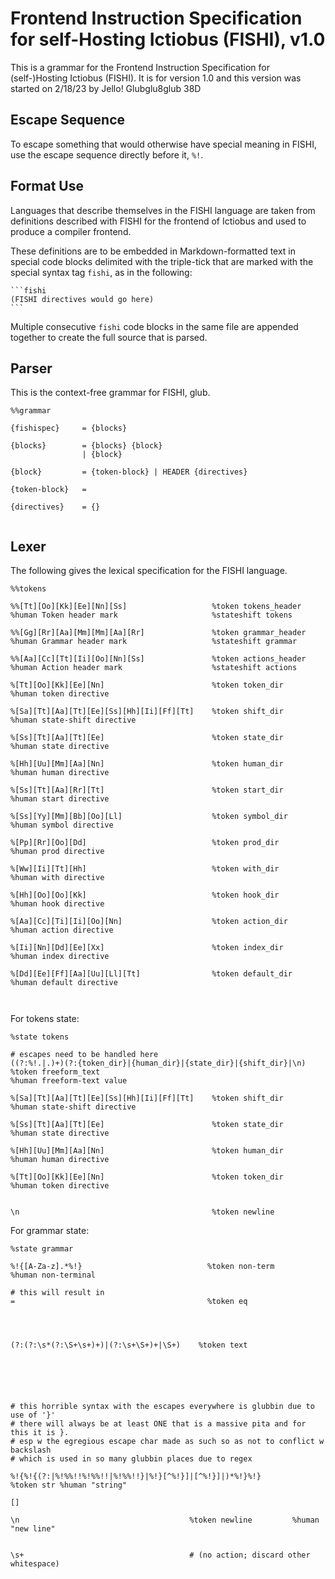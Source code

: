 # Frontend Instruction Specification for self-Hosting Ictiobus (FISHI), v1.0
This is a grammar for the Frontend Instruction Specification for
(self-)Hosting Ictiobus (FISHI). It is for version 1.0 and this version was
started on 2/18/23 by Jello! Glubglu8glub 38D

## Escape Sequence
To escape something that would otherwise have special meaning in FISHI, use the
escape sequence directly before it, `%!`.

## Format Use
Languages that describe themselves in the FISHI language are taken from
definitions described with FISHI for the frontend of Ictiobus and used to
produce a compiler frontend.

These definitions are to be embedded in Markdown-formatted text in special code
blocks delimited with the triple-tick that are marked with the special syntax
tag `fishi`, as in the following:

    ```fishi
    (FISHI directives would go here)
    ```

Multiple consecutive `fishi` code blocks in the same file are appended together
to create the full source that is parsed.

## Parser
This is the context-free grammar for FISHI, glub.

```fishi
%%grammar

{fishispec}     = {blocks}

{blocks}        = {blocks} {block}
                | {block}

{block}         = {token-block} | HEADER {directives}

{token-block}   = 

{directives}    = {}


```


## Lexer
The following gives the lexical specification for the FISHI language.

```fishi
%%tokens

%%[Tt][Oo][Kk][Ee][Nn][Ss]                   %token tokens_header
%human Token header mark                     %stateshift tokens

%%[Gg][Rr][Aa][Mm][Mm][Aa][Rr]               %token grammar_header
%human Grammar header mark                   %stateshift grammar

%%[Aa][Cc][Tt][Ii][Oo][Nn][Ss]               %token actions_header
%human Action header mark                    %stateshift actions

%[Tt][Oo][Kk][Ee][Nn]                        %token token_dir
%human token directive

%[Sa][Tt][Aa][Tt][Ee][Ss][Hh][Ii][Ff][Tt]    %token shift_dir
%human state-shift directive

%[Ss][Tt][Aa][Tt][Ee]                        %token state_dir
%human state directive

%[Hh][Uu][Mm][Aa][Nn]                        %token human_dir
%human human directive

%[Ss][Tt][Aa][Rr][Tt]                        %token start_dir
%human start directive

%[Ss][Yy][Mm][Bb][Oo][Ll]                    %token symbol_dir
%human symbol directive

%[Pp][Rr][Oo][Dd]                            %token prod_dir
%human prod directive

%[Ww][Ii][Tt][Hh]                            %token with_dir
%human with directive

%[Hh][Oo][Oo][Kk]                            %token hook_dir
%human hook directive

%[Aa][Cc][Ti][Ii][Oo][Nn]                    %token action_dir
%human action directive

%[Ii][Nn][Dd][Ee][Xx]                        %token index_dir
%human index directive

%[Dd][Ee][Ff][Aa][Uu][Ll][Tt]                %token default_dir
%human default directive



```

For tokens state:

```fishi
%state tokens

# escapes need to be handled here
((?:%!.|.)+)(?:{token_dir}|{human_dir}|{state_dir}|{shift_dir}|\n)
%token freeform_text
%human freeform-text value

%[Sa][Tt][Aa][Tt][Ee][Ss][Hh][Ii][Ff][Tt]    %token shift_dir
%human state-shift directive

%[Ss][Tt][Aa][Tt][Ee]                        %token state_dir
%human state directive

%[Hh][Uu][Mm][Aa][Nn]                        %token human_dir
%human human directive

%[Tt][Oo][Kk][Ee][Nn]                        %token token_dir
%human token directive


\n                                           %token newline

```

For grammar state:

```fishi
%state grammar

%!{[A-Za-z].*%!}                            %token non-term
%human non-terminal

# this will result in 
=                                           %token eq




(?:(?:\s*(?:\S+\s+)+)|(?:\s+\S+)+|\S+)    %token text






# this horrible syntax with the escapes everywhere is glubbin due to use of '}'
# there will always be at least ONE that is a massive pita and for this it is }.
# esp w the egregious escape char made as such so as not to conflict w backslash
# which is used in so many glubbin places due to regex

%!{%!{(?:|%!%%!!%!%%!!|%!%%!!}|%!}[^%!}]|[^%!}]|)*%!}%!}
%token str %human "string"

[]

\n                                      %token newline         %human "new line"


\s+                                     # (no action; discard other whitespace)
                           


```
